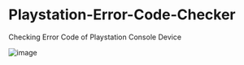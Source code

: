 # Playstation-Error-Code-Checker
Checking Error Code of Playstation Console Device

![image](https://user-images.githubusercontent.com/36906814/62454991-0226d980-b7a8-11e9-99e3-6e101406c7c8.png)

